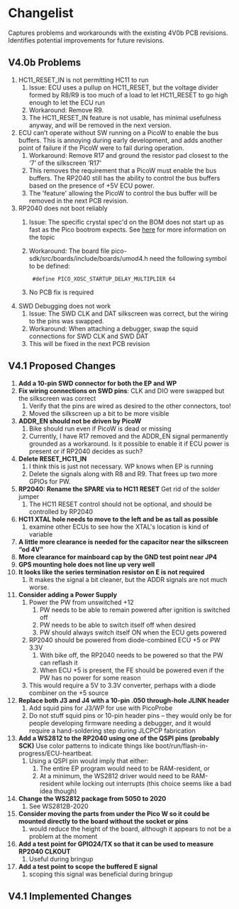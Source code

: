 # Changelist

Captures problems and workarounds with the existing 4V0b PCB revisions. Identifies potential improvements for future revisions.


## V4.0b Problems

1)	HC11_RESET_IN is not permitting HC11 to run
    1. Issue: ECU uses a pullup on HC11_RESET, but the voltage divider formed by R8/R9 is too much of a load to let HC11_RESET to go high enough to let the ECU run
    1. Workaround: Remove R9.
    1. The HC11_RESET_IN feature is not usable, has minimal usefulness anyway, and will be removed in the next version.
2)	ECU can’t operate without SW running on a PicoW to enable the bus buffers. This is annoying during early development, and adds another point of failure if the PicoW were to fail during operation.
    1. Workaround: Remove R17 and ground the resistor pad closest to the ‘7’ of the silkscreen ‘R17’
    1. This removes the requirement that a PicoW must enable the bus buffers. The RP2040 still has the ability to control the bus buffers based on the presence of +5V ECU power.
    1. The 'feature' allowing the PicoW to control the bus buffer will be removed in the next PCB revision.
3)	RP2040 does not boot reliably
    1. Issue: The specific crystal spec'd on the BOM does not start up as fast as the Pico bootrom expects. See [here](https://forums.raspberrypi.com/viewtopic.php?t=334143) for more information on the topic
    1. Workaround: The board file pico-sdk/src/boards/include/boards/umod4.h need the following symbol to be defined:

            #define PICO_XOSC_STARTUP_DELAY_MULTIPLIER 64
    1. No PCB fix is required
4)	SWD Debugging does not work
    1. Issue: The SWD CLK and DAT silkscreen was correct, but the wiring to the pins was swapped.
    1. Workaround: When attaching a debugger, swap the squid connections for SWD CLK and SWD DAT
    1. This will be fixed in the next PCB revision

## V4.1 Proposed Changes

1)	__Add a 10-pin SWD connector for both the EP and WP__
2)	__Fix wiring connections on SWD pins__: CLK and DIO were swapped but the silkscreen was correct
    1. Verify that the pins are wired as desired to the other connectors, too!
    1. Moved the silkscreen up a bit to be more visible
3)	__ADDR_EN should not be driven by PicoW__
    1. Bike should run even if PicoW is dead or missing
    1. Currently, I have R17 removed and the ADDR_EN signal permanently grounded as a workaround. Is it possible to enable it if ECU power is present or if RP2040 decides as such?
4)	__Delete RESET_HC11_IN__
    1.	I think this is just not necessary. WP knows when EP is running
    1.	Delete the signals along with R8 and R9. That frees up two more GPIOs for PW.
5)	__RP2040: Rename the SPARE via to HC11 RESET__ Get rid of the solder jumper
    1. The HC11 RESET control should not be optional, and should be controlled by RP2040
6)	__HC11 XTAL hole needs to move to the left and be as tall as possible__
    1. examine other ECUs to see how the XTAL's location is kind of variable
7)	__A little more clearance is needed for the capacitor near the silkscreen “od 4V”__
8)	__More clearance for mainboard cap by the GND test point near JP4__
9)	__GPS mounting hole does not line up very well__
10)	__It looks like the series termination resistor on E is not required__
    1. It makes the signal a bit cleaner, but the ADDR signals are not much worse.
11)	__Consider adding a Power Supply__
    1. Power the PW from unswitched +12
        1. PW needs to be able to remain powered after ignition is switched off
        1. PW needs to be able to switch itself off when desired
        1. PW should always switch itself ON when the ECU gets powered
    1.	RP2040 should be powered from diode-combined ECU +5 or PW 3.3V
        1. With bike off, the RP2040 needs to be powered so that the PW can reflash it
        1. When ECU +5 is present, the FE should be powered even if the PW has no power for some reason
    1.	This would require a 5V to 3.3V converter, perhaps with a diode combiner on the +5 source
12)	__Replace both J3 and J4 with a 10-pin .050 through-hole JLINK header__
    1. Add squid pins for J3/WP for use with PicoProbe
    1. Do not stuff squid pins or 10-pin header pins – they would only be for people developing firmware needing a debugger, and it would require a hand-soldering step during JLCPCP fabrication
13)	__Add a WS2812 to the RP2040 using one of the QSPI pins (probably SCK)__ Use color patterns to indicate things like boot/run/flash-in-progress/ECU-heartbeat.
    1. Using a QSPI pin would imply that either:
        1. The entire EP program would need to be RAM-resident, or
        1. At a minimum, the WS2812 driver would need to be RAM-resident while locking out interrupts (this choice seems like a bad idea though)
14)	__Change the WS2812 package from 5050 to 2020__
    1. See WS2812B-2020
15)	__Consider moving the parts from under the Pico W so it could be mounted directly to the board without the socket or pins__
    1. would reduce the height of the board, although it appears to not be a problem at the moment
16)	__Add a test point for GPIO24/TX so that it can be used to measure RP2040 CLKOUT__
    1. Useful during bringup
17)	__Add a test point to scope the buffered E signal__
    1. scoping this signal was beneficial during bringup

## V4.1 Implemented Changes


